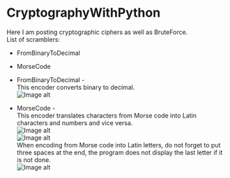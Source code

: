 # CryptographyWithPython
Here I am posting cryptographic ciphers as well as BruteForce.      
List of scramblers:     
- FromBinaryToDecimal     
- MorseCode     
      
- FromBinaryToDecimal -     
  This encoder converts binary to decimal.      
  ![Image alt](https://github.com/Sem-Ir-dev/CryptographyWithPython/blob/master/Screenshots/FromBinary.png)      
      
- MorseCode -     
  This encoder translates characters from Morse code into Latin characters and numbers and vice versa.      
  ![Image alt](https://github.com/Sem-Ir-dev/CryptographyWithPython/blob/master/Screenshots/MorseCode1.png)      
  ![Image alt](https://github.com/Sem-Ir-dev/CryptographyWithPython/blob/master/Screenshots/MorseCode2.png)      
When encoding from Morse code into Latin letters, do not forget to put three spaces at the end, the program does not display the last letter if it is not done.     
![Image alt](https://github.com/Sem-Ir-dev/CryptographyWithPython/blob/master/Screenshots/MorseCodeError.png)      
